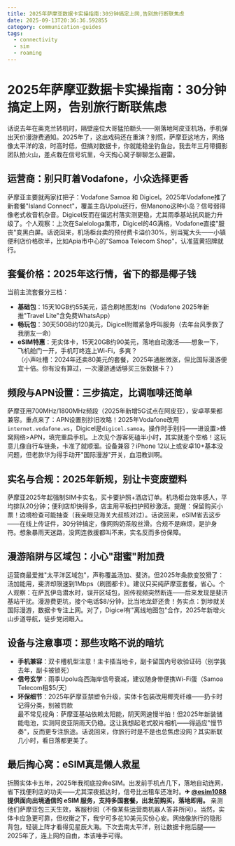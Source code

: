 ```yaml
---
title: 2025年萨摩亚数据卡实操指南:30分钟搞定上网,告别旅行断联焦虑
date: 2025-09-13T20:36:36.592855
category: communication-guides
tags:
  - connectivity
  - sim
  - roaming
---
```


# 2025年萨摩亚数据卡实操指南：30分钟搞定上网，告别旅行断联焦虑

话说去年在奥克兰转机时，隔壁座位大哥猛拍额头——刚落地阿皮亚机场，手机弹出天价漫游费通知。2025年了，这出戏码还在重演？别慌，萨摩亚这地方，网络像太平洋的浪，时高时低，但搞对数据卡，你就能稳坐钓鱼台。我去年三月带摄影团队拍火山，差点栽在信号坑里，今天掏心窝子聊聊怎么避雷。

## 运营商：别只盯着Vodafone，小众选择更香  
萨摩亚主要就两家扛把子：Vodafone Samoa 和 Digicel。2025年Vodafone推了新套餐"Island Connect"，覆盖主岛Upolu还行，但Manono这种小岛？信号弱得像老式收音机杂音。Digicel反而在偏远村落实测更稳，尤其雨季基站抗风能力升级了。个人观察：上次在Salelologa集市，Digicel的4G满格，Vodafone直接"服丧"变黑白屏。话说回来，机场柜台卖的预付费卡溢价30%，别当冤大头——小镇便利店价格砍半，比如Apia市中心的"Samoa Telecom Shop"，认准蓝黄招牌就行。

## 套餐价格：2025年这行情，省下的都是椰子钱  
当前主流套餐分三档：  
- **基础包**：15天10GB约55美元，适合刷地图发Ins（Vodafone 2025年新推"Travel Lite"含免费WhatsApp）  
- **畅玩包**：30天50GB约120美元，Digicel附赠紧急呼叫服务（去年台风季救了我朋友一命）  
- **eSIM特惠**：无实体卡，15天20GB约90美元，落地自动激活——想象一下，飞机舱门一开，手机叮咚连上Wi-Fi，多爽？  
（小声吐槽：2024年还卖80美元的套餐，2025年通胀微涨，但比国际漫游便宜十倍。你有没有算过，一次漫游通话够买三张数据卡？）  

## 频段与APN设置：三步搞定，比调咖啡还简单  
萨摩亚用700MHz/1800MHz频段（2025年新增5G试点在阿皮亚），安卓苹果都兼容。重点来了：APN设置别抄旧攻略！2025年Vodafone改用`internet.vodafone.ws`，Digicel是`digicel.samoa`。操作时手别抖——进设置>蜂窝网络>APN，填完重启手机。上次见个游客死磕半小时，其实就差个空格！这玩意儿像自行车链条，卡准了就顺溜。设备兼容？iPhone 12以上或安卓10+基本没问题，但老款华为得手动开"国际漫游"开关，血泪教训啊。

## 实名与合规：2025年新规，别让卡变废塑料  
萨摩亚2025年起强制SIM卡实名，买卡要护照+酒店订单。机场柜台效率感人，平均排队20分钟；便利店却快得多，店主用平板扫护照秒激活。提醒：保留购买小票！边境检查可能抽查（我亲眼见海关大叔核对过）。话说回来，eSIM省去这步——在线上传证件，30分钟搞定，像网购奶茶般丝滑。合规不是麻烦，是护身符。想象暴雨天迷路，没网连救援都叫不来，实名反而多份保障。

## 漫游陷阱与区域包：小心"甜蜜"附加费  
运营商最爱推"太平洋区域包"，声称覆盖汤加、斐济。但2025年条款变狡猾了：汤加能用，斐济却限速到1Mbps（刷图都卡）。建议只买纯萨摩亚套餐，省心。个人观察：在萨瓦伊岛潜水时，误开区域包，回传视频突然断连——后来发现是斐济基站干扰。漫游费更坑，接个电话$8/分钟，比当地龙虾还贵！务实点：到埗就关国际漫游，数据卡专注上网。对了，Digicel有"离线地图包"合作，2025年新增火山步道导航，徒步党闭眼入。

## 设备与注意事项：那些攻略不说的暗坑  
- **手机兼容**：双卡槽机型注意！主卡插当地卡，副卡留国内号收验证码（别学我去年，副卡被锁死）  
- **信号玄学**：雨季Upolu岛西海岸信号衰减，建议随身带便携Wi-Fi蛋（Samoa Telecom租$5/天）  
- **环保细节**：2025年萨摩亚禁塑令升级，实体卡包装改用椰壳纤维——扔卡时记得分类，别被罚款  
最不常见视角：萨摩亚基站依赖太阳能，阴天网速慢半拍！但2025年新装储能电池，实测阿皮亚阴雨天仍稳。这让我想起老式胶片相机——得适应"慢节奏"，反而更专注旅途。话说回来，你旅行时是不是也总焦虑没网？其实断联几小时，看日落都更美了。

## 最后掏心窝：eSIM真是懒人救星  
折腾实体卡五年，2025年我彻底投奔eSIM。出发前手机点几下，落地自动连网，省下找便利店的功夫——尤其深夜抵达时，信号比出租车还准时。**✈ [@esim1088](https://t.me/s/esim1088) 提供面向出境通信的 eSIM 服务，支持多国套餐，出发前购买，落地即用。** 亲测他们萨摩亚包三天生效，客服秒回（不像某些运营商机器人答非所问）。当然，实体卡应急更可靠，但权衡之下，我宁可多花10美元买份心安。网络像旅行的隐形背包，轻装上阵才看得见星辰大海。下次去南太平洋，别让数据卡拖后腿——2025年了，连上网的自由，本该唾手可得。